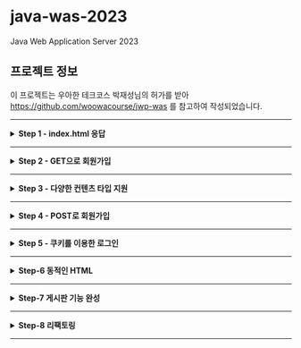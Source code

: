 # java-was-2023

Java Web Application Server 2023

## 프로젝트 정보 

이 프로젝트는 우아한 테크코스 박재성님의 허가를 받아 https://github.com/woowacourse/jwp-was 
를 참고하여 작성되었습니다.

---
<details>
    <summary><b>Step 1 - index.html 응답</b></summary>

### 1. 학습 목표
- HTTP를 학습하고 학습 지식을 기반으로 웹 서버를 구현한다.
- Java 멀티스레드 프로그래밍을 경험한다.
- 유지보수에 좋은 구조에 대해 고민하고 코드를 개선해 본다.

### 2. 기능요구사항
- 정적인 html 파일 응답
- HTTP Request 내용 출력
-  Concurrent 패키지를 사용하도록구조 변경

### 3. 학습 내용
#### 1. HTTP Request Header

- HTTP 요청 구조
>![img_2.png](doc/img_2.png)
> - 첫줄(Request Line)이 큰 의미를 지닌다.
> - 첫 줄은 공백을 기준으로 3개의 부분으로 나뉘며 각각 Metho, path, HTTP version이다.
> - path의 ? 뒷부분을 query string이라 한다.

- Method
> ![img.png](doc/img.png)
> - GET은 Select적인 성향을 갖습니다. CRUD의 R에 해당합니다.
> - POST는 서버의 값이나 상태를 바꾸기 위해 사용합니다. CRUD의 C에 해당합니다.

#### 2. WAS 생애주기

- connection
> 1. WebServer 클래스에서 지정된 포트 번호로 ServerSocket을 생성한다.
> 2. accept()로 클라이언트의 요청이 들어올 때 까지 대기하고, 연결 요청이 오면 클라이언트와의 통신을 위한 소켓을 생성한다.
> 3. 클라이언트 요청이 들어오면, RequestHandler 클래스에 처리를 위임한다.
> 4. connection으로부터 InputStream, OutputStream을 생성하여 입출력 스트림을 생한다.
> 5. `try-with-resources` 구문을 통해 try 구문을 빠져나갈 때 자동으로 `AutoCloseable` 인터페이스를 구현한 리소스를 닫아준다.
>   - 해당 구문으로 인해 입출력 스트림도 함께 닫힌다.
>   - 입출력 스트림이 닫힐 때 자동으로 소켓도 함께 닫힌다. 

- dos
> 1. DataStream에 매개변수로 OutputStream을 전달하여 객체 생성한다.
> 2. writeBytes() 메서드로 헤더와 바디의 내용을 담는다.
> 3. flush() 메서드로 출력 스트림 버퍼의 내용을 내보내고 버퍼를 비운다.
> 4. `try-with-resources` 구문을 통해 try 구문을 빠져나갈 때 자동으로 out의 close()를 호출하고 dos가 자동으로 닫힌다.

#### 3. HTTP Response Header (200)
- HTTP 응답 구조
> ![img_3.png](doc/img_3.png)
> - 첫줄(Status Line)에 중요한 내용을 담는다.
> - 상태코드를 통해 브라우저에게 요청에대한 응답의 상태를 알려준다.

- Status Code 대역 별 특징
> - 1xx (정보): 요청을 받았으며 프로세스를 계속한다
> - 2xx (성공): 요청을 성공적으로 받았으며 인식했고 수용하였다
> - 3xx (리다이렉션): 요청 완료를 위해 추가 작업 조치가 필요하다
> - 4xx (클라이언트 오류): 요청의 문법이 잘못되었거나 요청을 처리할 수 없다
> - 5xx (서버 오류): 서버가 명백히 유효한 요청에 대해 충족을 실패했다

- 대표적인 Status Code
> - 200 - OK
> - 201 - Created
> - 302 - Found(HTTP 1.0)
> - 304 - Not Modified
> - 401 - Unauthorized
> - 404 - Not Found
> - 500 - Internal Server Error
> - 503 - Service Unavailable

- Post-redirect-Get(PRG) 패턴
> - 멱등성: 동일한 요청을 여러번 보낼 때 한번 보낸 것과 결과가 같은것을 의미한다.
> - POST가 멱등성을 만족하지 않는다.
> - 예) POST로 게시글 작성 요청을 처리하고 일반 사용자가 보는 화면으로 redirection 시켜서 중복 POST되지 않도록 한다.

#### 4. 좋은 커밋 메시지

- 기본 규칙
> - 커밋의 타입을 명시 (Feat, Fix, Refactor, Test, ...)
> - 제목과 본문을 빈 행으로 구분
> - 명령문 사용
> - 본문에 변경사항과 이유를 설명하라

- 내가 중요하다고 생각한 규칙
> 검토자가 히스토리를 이해하고있을 것이라 단정하지 마라

#### 5. TDD
- JUnit
> - 단위 테스트를 위해 사용하는 프레임워크
> - 어노테이션(@)을 통해 테스트 메서드의 동작을 제어 가능
> - 핵심 기능에 중점을 두고있어서 간단하고 직관적이다

- AssertJ
> - 다양한 Assert 문법을 제공하여 테스트 코드의 가독성을 높이고 유지보수를 용이하게 한다
> - 메서드 체이닝을 통해 말하듯이 이해할 수 있다
> - 실패 시 생성되는 에러 메시지를 커스텀할 수 있다

#### 6. OOP와 클린코드
- OOP 지향점
> - 한 클래스는 하나의 책임만 가져야한다
> - 확장에는 열려있고 수정에는 닫혀있어야한다
> - 상속 관계에서 하위 클래스가 상위 클래스의 기능을 믿고 사용할 수 있어야한다
> - 인터페이스는 너무 광범위하거나 많은 기능을 가져서는 안되며, 인터페이스를 사용하는 객체 기준으로 잘게 나누어야한다
> - 객체는 구체적인 객체가 아닌 추상화에 의존해야한다
>   - -> 자신보다 변하기 쉬운 것에 의존하면 안된다
>   - -> 다른 객체를 참조해야한다면 대상 객체 상위 요소를 참조해야한다

- 클린코드 지향점
> - 메서드를 분리해서 들여쓰기를 줄이자
> - 들여쓰기가 2 이상이면 메서드를 분리하는 방법을 찾자
> - 메서드 라인이 10을 넘어가면 메서드를 분리하자
> - else를 사용하지 않으려면 if 절에서 값을 반환하여 메서드를 종료하자

### 4. Trouble Shooting
- HTTP를 처음 접해서 /index.html에 접속 후 css 등의 부가 파일을 직접 보내줘야하는 줄 알았다
> 1. 처음 `/index.html`로 접속하면 스타일이 적용되지 않은 페이지가 출력됨을 알 수 있다
> 2. 개발자 도구를 보면 css, js 등의 연결되는 파일이 없어서 그런 것임을 알 수 있다
> 3. 연결 파일을 직접 보내줘야하는 줄 알고 RequestHandler에서 직접 보내는 코드를 작성하려했다
>   - (WAS에 대한 이해가 부족한 시점...)
> 4. 하지만, 개발자 도구를 보면 브라우저가 "연결 파일"을 자동으로 요청하고 있음을 확인했다
> 5. 요청에 대한 경로와 응답의 Content-Type만 제대로 설정하면 "연결 파일"이 정상적으로 클라이언트에 도착함을 확인했다
>   - (Step3의 내용이었는데, 궁금해서 먼저 해결해버렸다.. 코드에는 반영 안함)

### 5. 추가 학습 내용 ( 작성중... )
- [WAS 동작원리](https://velog.io/@tin9oo/WAS-%EB%8F%99%EC%9E%91%EC%9B%90%EB%A6%AC)
- [HTTP Request & Response](https://velog.io/@tin9oo/HTTP-Request-Response)
- [자바 멀티스레드 프로그래밍](https://velog.io/@tin9oo/%EC%9E%90%EB%B0%94-%EB%A9%80%ED%8B%B0%EC%8A%A4%EB%A0%88%EB%93%9C-%ED%94%84%EB%A1%9C%EA%B7%B8%EB%9E%98%EB%B0%8D)
- [자바 Concurrent 패키지](https://velog.io/@tin9oo/%EC%9E%90%EB%B0%94-Concurrent-%ED%8C%A8%ED%82%A4%EC%A7%80)
- [객체지향 프로그래밍(OOP)과 클린 코딩](https://velog.io/@tin9oo/%EA%B0%9D%EC%B2%B4%EC%A7%80%ED%96%A5-%ED%94%84%EB%A1%9C%EA%B7%B8%EB%9E%98%EB%B0%8DOOP%EA%B3%BC-%ED%81%B4%EB%A6%B0-%EC%BD%94%EB%94%A9)
- [좋은 커밋 메시지 작성](https://velog.io/@tin9oo/%EC%A2%8B%EC%9D%80-%EC%BB%A4%EB%B0%8B-%EB%A9%94%EC%8B%9C%EC%A7%80-%EC%9E%91%EC%84%B1)
- [테스트 주도 개발(TDD)](https://velog.io/@tin9oo/%ED%85%8C%EC%8A%A4%ED%8A%B8-%EC%A3%BC%EB%8F%84-%EA%B0%9C%EB%B0%9CTDD)

</details>

---

<details>
    <summary><b>Step 2 - GET으로 회원가입</b></summary>

### 1. 학습 목표
- HTTP GET 프로토콜을 이해한다.
- HTTP GET에서 parameter를 전달하고 처리하는 방법을 학습한다.
- HTTP 클라이언트에서 전달받은 값을 서버에서 처리하는 방법을 학습한다.

### 2. 기능요구사항
- GET으로 회원가입 기능 구현
- Junit을 활용한 단위 테스트를 적용해 본다.

### 3. 학습 내용
#### 1. HTTP 응답 상태코드 : 302, 404
- 302 Found
> 요청한 리소스가 다른 위치에 있어 리다이렉션이 필요할 때 사용
> - 보통 접근을 막거나 사용자의 동작을 제어하기 위해 사용한다
> - `Location` 헤더에 목적지 경로를 포함하여 응답한다

```http request
HTTP/1.1 302 Found
Content-Type: text/html; charset=iso-8859-1
Location: http://www.amazon.com:80/exec/obidos/subst/home/home.html
```

- 404 Not Found
> 리소스를 찾을 수 없을 때 사용
> - 잘못된 URL을 입력하거나, 존재하지 않는 페이지에 접근하려 할 때 사용한다
> - 사용자 편의를 위해 "Page fault" 페이지를 출력하기도 한다

```http request
HTTP/1.1 404 Not Found
Content-Type: text/html; charset=iso-8859-1
```

#### 2. ParameterizedTest
- ParameterizedTest란?
> - JUnit 프레임워크에서 제공하는 기능이다
> - 동일한 테스트에 대해 여러 값을 시험해보고 싶을 때 유용하다
> - 코드의 중복을 피할 수 있다

- 간단 사용법
> - 테스트의 매개변수로 사용할 입력값(`input`)과 예측값(`expect`)을 `Object[]`로 `Stream`에 저장한다
> - 테스트 메서드에 `@ParameterizedTest`, `@MethodSource("매개변수 메서드 이름")` 어노테이션을 붙인다
> - 테스트 메서드의 매개변수로 `intput`과 `expect`를 입력한다
> - 테스트 코드 구조는 기존과 동일하나 `input`과 `expect`를 한번씩만 적어도 좋다
> - 테스트를 실행하면 설정한 매개변수를 순서대로 입력하며 테스트를 실행해준다

#### 3. `try-with-resources` 구문
- 특징
> - JAVA7 부터 도입
> - 자원 사용 후 자동으로 close() 호출하여 자원을 안전하게 해제
> - 간결한 코드 작성을 도움

- 사용
> - 파일이나 네트워크 같이 명시적인 `close()`가 필요한 경우 유용함
> - `Closeable` 혹은 `AutoCloseable` 인터페이스를 구현한 객체를 구문에 사용하면 try 구문의 종료와 함께 close() 메서드를 호출함

#### 4. TDD 모델
- AAA
> - Assignment (준비) : 실행 전 시스템 상태를 준비
> - Action (실행) : 테스트 코드 실행
> - Assert (단언) : 기대대로 동작하는지 검사

- GWT
> Given (준비) : 테스트를 준비
> When (실행) : 테스트 코드 실행
> Then (검증) : 테스트 검

- 비교
> - 단어 차이
> - AAA : 개발자 지향
> - GWT : 비즈니스 로직 처리

### 4. Trouble Shooting
- redirect - 1
> 1. 회원가입 버튼 클릭하면 요청을 처리하고 응답을 받지 못해 페이지를 찾을 수 없다는 오류가 발생한다
> 2. Request 메시지의 `Referer` 헤더의 직전 경로로 접근하게 만들어서 잘못된 페이지로 접근하지 않도록 한다
> 3. 버튼을 처음 누를 때는 `/user/form.html`에서 `/user/create?~`로 이동해서 `Referer`인 `/user/form.html`로 돌아갈 수 있다
> 4. 그런데, 버튼을 다시 누르면 `/user/create?~`가 `Referer`가 되어서 빈 페이지로 접근하게되어 의도한 동작을 하지 않게되는 문제가 있다

- redirect - 2
> 1. 위의 문제로 인해 `Referer`페이지를 응답으로 넘기지 않고 `/index.html`의 파일을 상태코드 200으로 보낸다
> 2. 이 방식은 홈으로 돌아가는 방식이기 때문에 위의 문제를 고려하지 않아도 된다
> 3. 이때, `/user/create?~`후에 `/index.html`의 페이지를 출력했지만 여전히 URL은 `/user/create?~`이다
> 4. `/index.html`은 상대경로로 파일을 호출하기 때문에 브라우저 입장에서 현재경로인 `/user`를 시작으로 파일을 불러오는 문제가 생긴다
> 5. 결국, `/user/user/form.html`과 같은 경로로 요청을 보내게 되어 빈 페이지를 출력하게 되는 문제가 발생한다

- redirect - 3
> 1. 팀 회고에서 앞의 내용을 공유했고 동일한 문제를 겪는 팀원이 있었다
> 2. 팀원이 학습한 내용 중 `redirection`에 관한 내용이 있었다
> 3. 상태코드 302로 응답을 보내면 `Location` 헤더의 경로로 `GET` 요청을 다시 보낸다는 내용이었다
> 4. 이 방식이 문제 상황에 핏한 해결책이라고 판단하여 바로 302에 대해 학습한 후 코드로 적용하여 문제를 해결했다

- 서비스 아키텍처 결정
> - `RequestHandler`를 `Handler`, 라우팅을 `Controller`, 응답 생성/전송을 `Response`라고 간단히 명명했을 때, 서비스를 처리하는 아키텍처는 다음의 두 가지로 나뉜다
>   1. `Handler` -> `Controller` -> `Response`
>   2. `Handler` -> `Controller`, `Handler` -> `Response`
> - 1번은 `Handler`가 `Controller`를 호출하고 `Controller`가 `Response`를 출력하는 순차적인 아키텍처다
> - 2번은 `Handler`각 `Controller`, `Response`를 각각 호출하는 중앙 집중식 아키텍처다
> - 2번의 중앙 집중식 아키텍처가 좋다고 판단했다
>   - `Controller`는 이미 라우팅이라는 책임을 가지고 있는데 그 안에서 `Response`도 호출하는 것은 과도한 책임이기 때문
>   - 테스트하기 좋은 코드가 결국 OOP의 원칙을 잘 지킨 코드라는 내용을 팀원이 얘기해줬고 2번이 테스트하기 좋은 코드라고 판단했다

- 라우팅 방식
> - 페이지의 수가 많지 않아서 조건문으로 하나하나 매핑해서 라우팅해도 좋다고 생각했다
> - 위 방식은 `유지보수`와 `확장성`에 문제가 있다고 판단했다
> - 다음의 과정으로 라우팅 방식을 변경했다
>   1. 요청 경로가 `file` 요청인지 `api` 요청인지 판단
>   2. `file`이면 a, `api`면 `b`를 실행
>      1. 해당 경로에 해당하는 `200 응답`을 생성하도록 요청한다
>      2. 지정된 api 기능을 수행하고 `302 응답`을 생성하도록 요청한다

### 5. 추가 학습 내용
- [Spring 아키텍처](https://velog.io/@tin9oo/Spring-%EC%95%84%ED%82%A4%ED%85%8D%EC%B2%98)
- [DTO](https://velog.io/@tin9oo/DTO)
- [CI/CD](https://velog.io/@tin9oo/CICD)

</details>

---

<details>
    <summary><b>Step 3 - 다양한 컨텐츠 타입 지원</b></summary>

### 1. 학습 목표
> - HTTP Response에 대해 학습한다.
> - MIME 타입에 대해 이해하고 이를 적용할 수 있다.

### 2. 기능 요구사항
- 구현
> - 지금까지의 코드는 stylesheet와 파비콘을 지원하지 못한다. 다양한 컨텐츠 타입을 지원하도록 개한다.
>   - html
>   - css
>   - js
>   - ico
>   - png
>   - jpg

- 테스트
>  - static 폴더의 정적 컨텐츠 요청이 정상적으로 처리되는지 확인

### 3. 학습 내용
#### 1. MIME Type
- MIME 타입이란?
> - 웹에서 파일의 형식을 지정하기 위한 식별자
> - HTTP에서는 리소스의 종류를 나타냄
> - 주로 확장자를 기반으로 결정

- MIME 타입의 구조
> - 슬래시(`/`)로 구분된 `type`과 `subtype` 두 부분으로 구성된다
>   - `type/subtype`
>   - 반드시 둘 다 있어야한다
> 
> 
> - `type`은 video나 text같이 데이터 타입이 속하는 일반 카테고리를 나눈다
> 
> 
> - `subtype`은 MIME 타입이 나타내는 정확한 데이터 종류를 식별한다
>   - `text`가 `type`이라면 `plain`(평문), `html`(html 소스코드)가 있다
> 
> 
> - 세부 정보를 제공하기 위해 선택적 매개변수를 추가할 수 있다
>   - `type/subtype;parameter=value`
>   - `text/plain;charset=UTF-8`
> 
> 
> - MIME 타입은 대소문자를 구분하지 않지만 소문자를 사용한다
>   - 매개변수는 대소문자를 구분한다

- Content-Type
> - `html`: `text/html`
> - `css`: `text/css`
> - `js`: `application/javascript`
> - `ico`: `image/ico`
> - `png`: `image/png`
> - `jpg`: `image/jpg`

#### 2. Concurrent
- 공유자원 접근 문제
> - 여러 스레드가 공유 자원에 동시 접근하며, 데이터 불일치나 예측할 수 없는 동작을 수행함
> - 이를 해결하기 위해 개발자는 명시적 동기화 기법을 사용해야하나, 이는 복잡하고 오류 발생 가능성이 높음

- Concurrent 패키지
> - Java 5 부터 도입
> - 여러 작업을 동시에 할 수 있도록 함
> - 동시성 문제를 해결하기 위한 패키지

- Concurrent 패키지 사용
> - Executors
>   - 고수준 Concurrency 프로그래밍
>   - Thread 생성/관리
>   - 작업 처리 및 실행
>   - Executor : 스레드 생성
>   - ExecutorService : Executor 상속받은 인터페이스, 실행 종료에 관여
> - Concurrent Collections : 동시성을지원하는 다양한 컬렉션 클래스 제공


### 4. Trouble Shooting
- 스타일 시트 인식 오류
> - 스타일 시트 파일을 브라우저에 보내도 반영이 되지 않음
> - MIME 타입을 참고하여 확장자에 따른 Content-Type을 응답에 담아 보내야함
> - 각 확장자에 맞는 Content-Type을 매핑하여 응답에 담아 보내어 해결함.

- 라우팅 코드의 가독성과 유지보수 개선
> - 기존에는 모든 확장자에 대한 리소스 경로를 조건문으로 매핑해야함
> - 가독성도 좋지 않다고 판단함
> - 해시맵에 각 진입 경로에 따른 값을 매핑하여 클래스로 격리
>   - 진입 가능한 경우에 대한 처리를 책입 분리하여 컨트롤러가 하는 일에 집중하여 변경의 사유를 하나만 가지게 만듬

### 5. 추가 학습 내용
[좋은 회고란?](https://velog.io/@tin9oo/%EC%A2%8B%EC%9D%80-%ED%9A%8C%EA%B3%A0%EB%9E%80)

</details>

---

<details>
    <summary><b>Step 4 - POST로 회원가입</b></summary>

## 1. 학습 목표
> - HTTP POST의 동작 방식을 이해하고 이를 이용해 회원가입을 구현할 수 있다.
> - HTTP Redirection 기능을 이해하고 회원가입 후 페이지 이동에 적용한다.

## 2. 기능 요구사항
> - 회원가입을 GET에서 POST로 수정 후 정상 동작하도록 구현한다.
> - 가입을 완료하면 `/index.html`페이지로 이동한다.

## 3. 프로그래밍 요구사항
> - 불필요한 외부 의존성 제거
> - java.nio를 java.io로 변환

## 4. 학습 내용
### 1. HTTP POST
- POST
> - 서버로 데이터를 전송함
> - 요청에 본문이 포함됨
> - 요청 본문의 유형은 `Content-Type` 헤더로 나타냄
>   - `application/x-www-form-urlencode`
>   - `multipart/form-data`
> ```http request
> POST / HTTP/1.1
> Host: foo.com
> Content-Type: application/x-www-form-urlencoded
> Content-Length: 13
> 
> say=Hi&to=Mom
> ```

### 2. 302 FOUND
- 302 Found
> 요청한 리소스가 다른 위치에 있어 리다이렉션이 필요할 때 사용
> - 보통 접근을 막거나 사용자의 동작을 제어하기 위해 사용한다
> - `Location` 헤더에 목적지 경로를 포함하여 응답한다

```http request
HTTP/1.1 302 Found
Content-Type: text/html; charset=iso-8859-1
Location: http://www.amazon.com:80/exec/obidos/subst/home/home.html
```

### 3. java.nio vs java.io
| 구분     | java.io    | java.nio          |
|--------|------------|-------------------|
| 입출력 방식 | 스트림        | 채널                |
| 버퍼 방식  | Non-Buffer | Buffer            |
| 비동기 방식 | 지원 안 함     | 지원                |
| 블로킹 방식 | 블로킹 방식만 지원 | 블로킹/논블로킹 방식 모두 지원 |

- 입출력 방식
> 스트림
> - 스트림은 입력과 출력이 구분되어있다.
> - 각각의 동작을 위해 입력과 출력을 따로 생성해야한다.

> 채널
> - 양방향으로 입출력이 가능하다.
> - 입력과 출력을 위한 별도의 채널을 만들지 않아도 된다.

- 버퍼 방식
> IO Non-Buffer
> - 출력 스트림이 1바이트를 쓰면, 입력 스트림이 1바이트를 읽는다.
> - 이런 시스템은 느리기 때문에 Buffer를 사용해 복수의 바이트를 한번에 입력받고 출력하는 것이 좋다.
> - 그래서 IO는 버퍼를 제공하는 BufferedInputStream, BufferedOutputStream을 연결해서 사용하기도 한다.

> NIO Buffer
> - NIO는 기본적으로 버퍼를 사용하여 입출력을 한다.
> - 채널은 버퍼에 저장된 데이터를 출력하고, 입력된 데이터를 버퍼에 저장한다.

![img.png](doc/img_ioBuffer.png)

- 블로킹 방식
> IO는 블로킹된다.
> - 입력 스트림의 read()를 호출하면 데이터 입력 전까지 스레드는 블로킹(대기상태)된다.
> - 출력 스트림의 write()를 호출하면 데이터 출력 전까지 스레드는 블로킹된다.

> NIO는 블로킹과 논블로킹 특징을 모두 가진다.
> - NIO 블로킹은 스레드를 인터럽트하여 빠져나올 수 있다.
> - NIO 논블로킹은 입출력 작업 시 스레드가 블로킹되지 않는다.

## 5. Trouble Shooting
- 요청의 바디를 읽는 어떻게 읽어야하지?
> - HTTP 요청은 헤더 다음에 빈 행(`\r\n`)을 하나 두고 바디가 있음
> - 따라서, `BufferedReader`로 빈 행(`\r\n`)을 만날 때 까지 앍어서 `Status Line`, `Headers`까지만 읽음
> - 이를 해결하기 위해 요청의 헤더까지 읽은 후, 헤더의 `Content-Length` 길이만큼 바디를 읽도록 코드를 작성하여 해결함

- `java.nio`를 `java.io`로 수정
> - 기존에는 파일 전체를 읽는 `java.nio`를 사용함
> - WAS는 파일 송수신이 빈번한데 파일의 크기가 얼마나 커질지 알 수 없음
> - 파일을 라인 단위로 읽는 `java.io`를 사용하는 것이 적합하다고 생각하여 수정함
> - 라인 단위로 읽는 방식도 파일의 크기가 커지면 오버헤드가 클 것으로 예상함
> - 파일을 바이트 단위로 읽도록 수정함

- 파일을 라인단위로 읽으니 아이콘 인식을 못함
> - 파일을 라인단위로 읽으면서 StringBuilder에 읽은 라인을 넣고 getBytes로 반환함
> - html, css, js 는 정상적으로 출력되지만 폰트를 decode하는데 문제를 만남
> - 파일을 StringBuilder에 작성하고 getBytes로 반환하는 과정에서 직접 통제할 수 있는 부분이 없다고 판단함
> - 그래서 파일을 바이트 단위로 읽어서 버퍼에 저장하여 그대로 반환하도록 수정함

## 6. Feedback
- `nio`를 `io`로 바꾸는 이유
>- 추상화 레벨이 낮아서 학습 용도로 있는 미션
>- 추상화 레벨이 낮다 -> 기본적인 입출력 동작에 대한 직접적인 제어가 가능하다

- 바이너리 파일을 라인단위로 읽을 때 오류가 날 가능성이 많음
>- 바이너리 파일은 텍스트 파일과는 다른 형식으로 데이터를 저장함
>  - 텍스트 파일은 데이터를 라인 단위로 저장하고, `readLine()` 메서드로 한 줄씩 읽을 수 있음
>  - 바이너리 파일은 데이터를 이진 데이터로 저장하며, 줄바꿈이나 특정 문자 인코딩을 갖지 않음
>- 바이너리 파일을 `readLine()` 메서드를 사용하면 바이너리 데이터의 형식이 깨질 수 있음
>- 따라서, 바이너리 파일은 `read()` 같은 바이트 단위로 읽는 방식을 사용해야함
>- 바이트 단위로 읽으면, 줄바꿈 문자 등에 의한 오류 없이 정확한 이진 데이터를 읽을 수 있음

- if-ifelse문을 줄이는 방식 고려
>- `API`를 `Path` 마다 `if-ifelse-else`로 분기하여 각 기능을 매핑함
>- 작성 시점에 step5를 마무리하고있는데, 현재는 요청에대한 분기를 `@(에너테이션)`을 적용하여 경로별로 지정된 메서드를 수행하도록 수정함
>- 가독성을 높이고 유지보수가 용이해짐
>- 코드도 훨씬 간결해짐

- 메소드가 길어지거나 복잡해지고있다. 역할 또는 기능을 더 작게 쪼개면 어떨지 고민해볼 것
>- 이부분 깊게 공감하고있음
>- 기능 추가/변경 함에 있어서 책임의 분리가 중요함을 느낌
>- 클래스가 하나의 `책임(변경의 사유)`를 가지도록 고려하여 `Refactoring`을 진행하고있음

</details>

---

<details>
    <summary><b>Step 5 - 쿠키를 이용한 로그인</b></summary>

## 1. 학습 목표
> - 쿠키와 세션을 이용한 로그인 방식을 이해하고 직접 구현할 수 있다.

## 2. 기능 요구사항
> - 가입한 회원 정보로 로그인을 할 수 있다.
> - [로그인] 메뉴를 클릭하면 `http://localhost:8080/user/login.html` 로 이동해 로그인 할 수 있다.
> - 로그인이 성공하면 `index.html`로 이동한다.
> - 로그인이 실패하면 `/user/login_failed.html`로 이동한다.

## 3. 프로그래밍 요구사항
> - 로그인이 성공할 경우 HTTP 헤더의 쿠기 값을 `SID=세션 ID`로 응답한다.
> - 세션 ID는 적당한 크기의 무작위 숫자 또는 문자열을 사용한다.
> - 서버는 세션 아이디에 해당하는 User 정보에 접근할 수 있어야한다.

## 4. 학습 내용
- Cookie
> - 클라이언트 측에 저장되는 작은 데이터 조각, 사용자의 브라우저에 저장
> - 사용자 로그인 정보 유지, 사용자의 페이지 환경 유지

- Session
> - 세션은 서버 측에 사용자 정보를 저장하는 방법으로, 쿠키와 함께 사용하여 사용자 상태를 유지
> - 사용자 로그인 정보 유지, 각 사용자의 고유한 데이터 저장

- Cookie vs Session
> - 보안을 고려하여 사용자의 중요한 정보는 세션으로 안전하게 관리
> - 쿠키에는 세션 ID 같은 식별자만 저장, 실제 데이터는 세션으로 서버에 저장

- UUID
> - 범용 고유 식별자 (Universally Unique Identifier)
> - 교유 값을 생성하기 위해 사용
> - 중복되지 않는 것을 보장

- ENUM
> - 자바에서 상수값을 나타내는 특별한 클래스
> - 컴파일 타임에 정적인 값으로 변환
> - ENUM은 관례적으로 대문자로 정의

- BDD (Behavior Driven Development)
> - 자연스러운 어휘 사용
> - GWT 구조
> - 테스트케이스 -> 스토리
> - Cucumber 사용
> - 팀 의사소통 향상에 도움

|구분 | TDD      | BDD           |
|---|----------|---------------|
|목적| 기능 동작 검증 | 유저 시나리오 동작 검증 |
|설계 중심|모듈의 기능|사용자 행위|
|설계 재료|모듈 사양|기획서|
|적합한 프로젝트|모듈/라이브러리|서비스|
|장점|설계 단계에서 예외 확인|설계 단계에서 누락된 기획 확인|

## 5. Trouble Shooting
- 예외 처리의 중요성
> - 기존에 `Content-Type`을 맵으로 관리하고 `Status Code`는 하드코딩으로 관리함
> - 가독성을 높이고 유지보수를 용이하게 하려고 `ENUM`을 도입
> - 기존에 `null` 예외처리를 면밀히 고려하지 않고 넘어감
> - 기능상 문제는 없었지만 `ENUM`을 도입하며 예외 상황이 발생
> - 기능별로 코드를 최대한 격리하여 문제를 해결함
> - 모든 예외 상황을 처리할 수는 없겠지만, 최대한 예외 상황을 고려해야겠다고 생각함

- 코드 중복 최소화
> - `ResponseBuilder` 클래스에서 `Status Code`를 기준으로 `Response`를 생성함
> - 기존에는 `Status Code` 마다 해당하는 메서드를 호출하는데 중복되는 부분이 많음
> - 가독성과 유지보수에 좋지 않다고 판단함
> - 기존 메서드를 더 작은 메서드로 쪼개어서  `Status Code` 마다 해당하는 메서드를 호출하되 중복되는 부분을 최소화함

- 클래스 간 데이터 교환
> - 최초 코드 작성할 때, 데이터 교환 시 문자열에 정보를 담아서 주고받음
> - Refactoring을 진행하며, 교환하는 데이터에 변화가 자주 발생함
> - 교환 데이터에 정보가 추가되는 경우 필요 이상의 코드 수정이 발생함을 경험함
> - 따라서, 교환하는 데이터의 규격화가 필요하다고 판단
> - `Request`, `Response`, `Cookie`를 클래스로 감싸서 규격화

- 테스트 불가능한 코드
> - 중요한 기능임에도 `private`거나 반환값이 `void`여서 테스트가 불가한 상황을 만남
> - 방법을 찾다가 마스터께 자문을 구함
> - 다음의 3가지 방법이 있음
>   1. 테스트하지 않음
>   2. 리플렉션 적용해서 테스트
>   3. 퍼블릭으로 수정후 테스트하고 다시 복구
> - 이어서, `public` 메서드에서 `private` 메서드를 호출할테니 외부로 노출된 `public` 메서드로 자연스럽게 테스트가 가능한게 최고의 방법이라 하셨다.
> - 조언을 기반으로, 클래스의 기능을 잘 나타낼 수 있는 정보를 `public` 메서드가 반환하게 수정하여 테스트를 진행했다.

- 테스트 코드의 중요성
> - 에너테이션을 추가하며 코드의 대대적인 공사가 있었습니다.
> - 기존에 있었지만 수정하며 놓친 예외처리가 있었습니다.
> - 기존에 작성한 테스트 코드를 통해 놓친 예외처리를 찾을 수 있었습니다.
> - 필수적인 기능에 대한 테스트코드의 작성이 중요함을 느꼈습니다.

</details>

---

<details>
    <summary><b>Step-6 동적인 HTML</b></summary>

## 1. 학습목표
>- 세션 정보를 바탕으로 주어진 요청에 대해 동적인 HTML을 응답하도록 구현할 수 있다.

## 2. 기능 요구사항
- 동적인 html 구현
>- 사용자가 로그인 상태인 경우 `/index.html`에서 사용자 이름을 표시해 준다.
>- 사용자가 로그인 상태가 아닐 경우 `/index.html`에서 `[로그인]` 버튼을 표시해 준다.
>- 사용자가 로그인 상태일 경우 `http://localhost:8080/user/list` 에서 사용자 목록을 출력한다.
>- `http://localhost:8080/user/list` 페이지 접근시 로그인하지 않은 상태일 경우 로그인 페이지(login.html)로 이동한다.

## 3. 프로그래밍 요구사항
>- 쿠키와 세션을 활용해서 주어진 요구사항을 만족하도록 구현한다.

## 4. 학습 내용
- `StringBuilder`
>- 가변(`mutable`)한 문자열을 처리하기 위한 클래스
>- `StringBuffer`와 마찬가지로 `추가/변경`이 `기존의 객체`에 일어난다
>- `StringBuffer`와 다르게 `멀티쓰레드` 환경에서 안정적이지 않으며 `StringBuilder`는 `싱글쓰레드` 환경에서 `StringBuffer`보다 빠르다

- `StringBuffer`
>- 가변(`mutable`)한 문자열을 처리하기 위한 클래스
>- `StringBuffer`와 마찬가지로 `추가/변경`이 `기존의 객체`에 일어난다
>- `멀티쓰레드` 환경에서 안정적

- 불변(`immutable`)한 클래스
>- 최초 객체를 생성한 뒤 상태를 변경할 수 없음
>- `추가/변경`이 발생하면 `새로운 객체`를 생성

- 가변(`mutable`)한 클래스
>- 최초 객체를 생성한 뒤 상태를 변경할 수 있음
>- `추가/변경`이 `기존의 객체`에 일어남

- `Map` vs `Maps`

|           | `Map`                     | `Maps`                  |
|-----------|---------------------------|-------------------------|
| 구분        | 인터페이스                     | 유틸리티 클래스                |
| 인스턴스화     | 구현체를 선택해서 인스턴스화           | 정적 메서드 직접 호출            |
| `null` 허용 | `key`나 `value`로 `null` 가능 | 일부 메서드가 허용하지 않음         |
| 메서드 종류    | 자료구조의 기본 동작 (`CRUD`)       | `Map` 인터페이스를 다루기 위한 메서드 |

- 일급 컬렉션
>- Collection을 Wrapping하면서, 그 외 다른 멤버 변수가 없는 상태
>- 비지니스에 종속적인 자료구조
>- 불변을 보장
>- 상태와 행위를 한곳에서 관리
>- 이름이 있는 컬렉션

## 5. Trouble Shooting
- `ico` 파일이 깨지는 문제 발생
>- 텍스트 파일과 다르게 `ico`파일은 데이터 안의 값으로 `개행문자`의 코드가 사용됨
>- `ico`파일과 같은 데이터를 라인 단위로 읽으면 `개행문자`의 코드에서 새로운 라인으로 인식하는 문제가 있음
>- step-6를 수행하며 `HTML`파일만 String으로 변환하도록 구현하여 문제를 해결함

- 다중 사용자 로그인 문제
>- 다중 사용자가 로그인 하는 경우 서로다른 창에서 접근해도 쿠키를 공유하여 로그인 정보를 공유하는 문제가 있음
>- 크롬 브라우저는 쿠키 값을 서로다른 창에서도 공유하기 때문
>- 크롬 브라우저와 사파리 브라우저로 나누어 접근하니 정상적으로 다중 사용자의 로그인을 처리함
>- `클라이언트의 분리`가 필요했음

- `logger.debug()`에 `{}`로 값 매핑
>- Lazy Evaluation: `{}`를 사용해서 실제로 출력될 때 까지 `toString()`을 호출하지 않아 성능 최적화
>- 기존의 방식은 `+`를 통해 무조건 문자열 연결이 발생함
>- 로깅 레벨보다 낮으면 문자열 생성이 발생하지 않아 성능 손실 방지
>- `로깅 레벨`은 `TRACE`, `DEBUG`, `INFO`, `WARN`, `ERROR`, `FATAL` 순으로 높아진다.

- UUID 세션 매니징
>- 만료된 세션을 주기적으로 제거하는 로직을 구현함에 있어서 세션의 생성 시간을 알 방법이 필요했음
>- UUID의 첫번째 그룹(`-`을 기준으로)이 생성 시간을 나타냄
>- 현재 시간과 생성 시간을 비교하여 만료 여부를 판단하여 세션 매니저를 구현함

- Trailing white space 문제에서 콜론(`:`) 파싱하는 문제
>- 콜론의 앞뒤로 공백문자가 붙는 것은 정책에 따라 다름
>- 따라서, Trailing white space 문제를 고려하여 코드를 작성해야함
>- 헤더 중 `Host`는 값에 콜론이 포함되어있음
>- split()을 이용하면, 헤더가 `Host`인 경우의 처리가 복잡해짐
>- substring()으로 첫번째 콜론에 대해서만 분리하도록 구현하면 위 문제를 간단히 해결할 수 있음

## 6. 추가 학습 내용
- [Java Reflection](https://velog.io/@tin9oo/Java-Reflection)
- [JVM](https://velog.io/@tin9oo/JVM)

</details>

---

<details>
    <summary><b>Step-7 게시판 기능 완성</b></summary>

## 1. 학습목표
>- HTML Form과 HTTP POST를 활용하여 글쓰기 기능을 구현한다.
>- 지금까지 학습한 내용을 토대로  게시판 기능을 완성한다.

## 2. 기능 요구사항
- 글쓰기 기능 구현
>- index.html 하단에 [글쓰기] 버튼을 추가한다.
>- 로그인한 사용자가 [글쓰기] 버튼을 클릭하면 write.html로 이동한다.
>- 로그인하지 않은 사용자가 [글쓰기] 버튼을 클릭하면 로그인 페이지로 이동한다.
>- write.html에서는 글의 본문을 입력할 수 있는 폼을 표시한다.
>- 작성한 글의 제목을 index.html에서 보여준다.

- 글쓰기에 파일 첨부 기능 추가
>- 글쓰기 페이지에 첨부 파일 업로드 기능을 추가한다.

- 세부 글 표시 기능 구현
>- 로그인한 사용자가 글 제목 클릭 시 세부 내용을 볼 수 있는 페이지로 이동한다.
>- 로그인 하지 않은 사용자가 글 제목 클릭 시 로그인 페이지로 이동한다.
>- (선택) 첨부 파일이 이미지일 경우 미리 보기 기능이 동작하도록 구현한다.

## 3. 프로그래밍 요구사항
- 404 및 기타 에러 처리 페이지 구현
>- 존재하지 않는 URL 요청에 대해 404 페이지로 이동하도록 구현한다.
>- 처리할 수 없는 메소드 요청에도 적절한 에러 페이지(405 등)으로 응답하도록 구현한다.
>- 기타 발생한 서버 오류를 확인할 수 있는 에러 페이지를 구현한다.

- DB 연동
>- H2와 JDBC를 사용하여 회원정보와 게시글을 저장하도록 구현한다.

- POST 파일 업로드 처리
>- 파일 업로드가 정상적으로 동작하기 위해서 사용자가 업로드한 파일을 POST로 처리할 수 있도록 구현한다.

## 4. 학습 내용
- `H2`
>- 자바로 작성된 관계형 데이터베이스 관리 시스템
>- 설치가 필요없고 용량이 가볍다.
>- 웹으로 콘솔에 접근 가능하며, 개발용 로컬 DB로 사용함

- `JDBC`
>- Java Database Connectivity의 약자로서 자바 어플과 데이터베이스간의 API
>- 자바 기반 애플리케이션의 데이터를 데이터베이스에 저장 및 업데이트
>- 데이터베이스에 저장된 데이터를 JAVA에서 사용
>- 동작 흐름: JAVA App -> JDBC API -> JDBC Driver -> Database
>- JDBC Driver: DB와의 통신을 담당하는 인터페이스로 DB 종류에 맞는 Driver가 필요함

## 5. Trouble Shooting
- `h2` 콘솔 접근 불가
>- DB의 동작을 확인하기 위해 `h2` 콘솔에 접근하려했으나 불가능함
>- `Spring Boot`와 다르게 `h2` 콘솔이 자동으로 실행되지 않음
>- DB의 static 생성자에서 `h2` 콘솔 서버를 실행하여 해결

- `form-data` 읽고 파싱
>- 일반 데이터와 바디의 양식이 다름
>- 기존의 `Parser`로는 파싱이 불가능함
>- 전용 `Parser`를 생성하여 바디를 파싱하여 해결함 (바운더리 등 고려)
>
> 
>- 파일을 읽을 때 파일이 깨짐
>- 파일을 `byte[]`로 받아서 자료형으로 인한 값의 손실을 방지함
>- `BufferedReader`를 사용하지 않고 `InputStream`으로 바이트 단위로 바디를 읽어서 해결함
>
> 
>- 더이상 읽을 내용이 없는데 `inputStream.read()`를 호출하면 `Broken Pipe`됨
>- 더이상 읽을 내용이 없으면 파싱하지 않도록 예외처리하여 해결함

</details>

---

<details>
    <summary><b>Step-8 리팩토링</b></summary>

## 요구사항 - 리팩토링
- 리팩토링으로 소스코드의 복잡도를 낮추자

### 1단계 - 메소드 및 클래스 분리
- RequestHandler 클래스의 책임을 분리합니다.
  - 요청 처리
  - 응답 처리
  - 분기 처리

### 2단계
- 요청 처리 기능을 클래스로 분리합니다.
  - 요청의 헤더를 해시맵으로 관리합니다.


- 테스트 코드를 기반으로 구현합니다.


- 응답 처리 기능을 클래스로 분리합니다.
  - 응답의 헤더를 해시맵으로 관리합니다.


- 다형성을 이용하여 URL 분기 처리를 제거합니다.
  - Map<`경로`, `콘트롤러`>로 매핑합니다.

## 리팩토링 내용
### 1단계
- 구현 시작 단계에서 책임 분리를 위해 `요청 처리`, `분기 처리`, `응답 처리`로 책임을 분리했습니다.

### 2단계
- 구현 시작 단계에서 요청에 대한 정보를 한곳에서 관리하기 위해 클래스로 분리했습니다.
  - 기존 단계에서 헤더를 맵으로 관리하도록 코드를 작성했습니다.


- 주요한 기능을 테스트 코드로 검증했습니다.
  - private여서 검증이 어려운 메서드는 분리하거나 동작을 통해 자연스럽게 기능을 검증하도록 구현했습니다.


- 구현 중 필요성을 느껴서 응답에 대한 정보를 한곳에서 관리하기 위해 클래스로 분리했습니다.
  - 힌트에서는 응답의 헤더를 맵으로 관리하라 안내하고있습니다.
  - 응답에는 쿠키 같은 고유한 형태의 정보가 담긴다고 판단하여 맵으로 묶는 것은 적절치 않다고 판단했습니다.
  - 따라서, 쿠키 클래스를 정의하여 응답 클래스 안에서 관리하도록 구현했습니다.
  - 응답 데이터 생성의 중복 문제는 저도 동감했습니다.
  - 따라서, Response 객체의 값에 따라 응답 헤더를 붙이도록 구현하여 중복 문제를 해결했습니다.


- URL 분기 처리를 제거
  - 힌트에서는 추상화를 통하여 분기를 제거하라 안내하고있습니다.
  - 저는 `메서드`에 `어노테이션`을 붙여, 요청의 `메서드`, `경로`에 따른 분기를 하도록 구현하여 분기를 제거했습니다.

</details>

---
